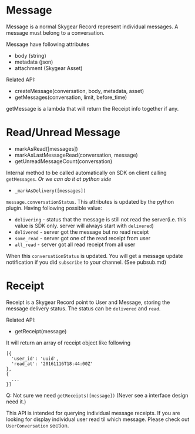 # Message

Message is a normal Skygear Record represent individual messages. A message
must belong to a conversation.

Message have following attributes

- body (string)
- metadata (json)
- attachment (Skygear Asset)

Related API:

- createMessage(conversation, body, metadata, asset)
- getMessages(conversation, limit, before_time)

getMessage is a lambda that will return the Receipt info together if any.


# Read/Unread Message
- markAsRead([messages])
- markAsLastMessageRead(conversation, message)
- getUnreadMessageCount(conversation)

Internal method to be called automatically on SDK on client calling
`getMessages`. *Or we can do it at python side*
- `_markAsDelivery([messages])`

`message.conversationStatus`. This attributes is updated by the python plugin.
Having following possible value:

- `delivering` - status that the message is still not read the server(i.e.
  this value is SDK only. server will always start with `delivered`)
- `delivered` - server got the message but no read receipt
- `some_read` - server got one of the read receipt from user
- `all_read` - server got all read receipt from all user

When this `conversationStatus` is updated. You will get a message update
notification if you did `subscribe` to your channel. (See pubsub.md)

# Receipt

Receipt is a Skygear Record point to User and Message, storing the message
delivery status. The status can be `delivered` and `read`.

Related API:
- getReceipt(message)

It will return an array of receipt object like following

```
[{
  'user_id': 'uuid',
  'read_at': '20161116T18:44:00Z'
},
{
  ...
}]
```

Q: Not sure we need `getReceipts([message])` (Never see a interface design
need it.)

This API is intended for querying individual message receipts. If you are
looking for display individual user read til which message. Please check out
`UserConversation` section.
